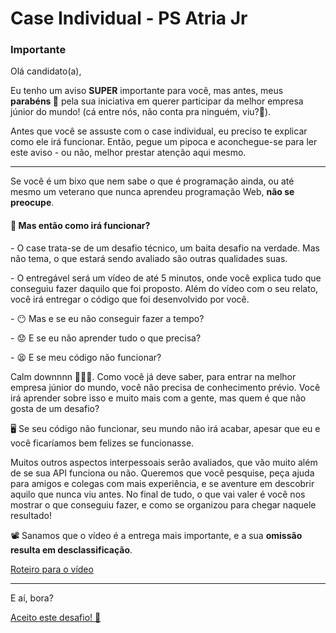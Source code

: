 # Case Individual - PS Atria Jr

### Importante
<p>Olá candidato(a),</p>
<p>Eu tenho um aviso <strong>SUPER</strong> importante para você, mas antes, meus <strong>parabéns 🎉</strong> pela sua iniciativa em querer participar da melhor empresa júnior do mundo! (cá entre nós, não conta pra ninguém, viu?🤫).</p>
<p>Antes que você se assuste com o case individual, eu preciso te explicar como ele irá funcionar. Então, pegue um pipoca e aconchegue-se para ler este aviso - ou não, melhor prestar atenção aqui mesmo.</p>

---

<p>Se você é um bixo que nem sabe o que é programação ainda, ou até mesmo um veterano que nunca aprendeu programação Web, <strong>não se preocupe</strong>.</p>
<h4> 🤔 Mas então como irá funcionar?</h4>
<p>- O case trata-se de um desafio técnico, um baita desafio na verdade. Mas não tema, o que estará sendo avaliado são outras qualidades suas.</p>
<p>- O entregável será um vídeo de até 5 minutos, onde você explica tudo que conseguiu fazer daquilo que foi proposto. Além do vídeo com o seu relato, você irá entregar o código que foi desenvolvido por você. </p>
<p>- 😶 Mas e se eu não conseguir fazer a tempo?</p>
<p>- 😟 E se eu não aprender tudo o que precisa?</p>
<p>- 😫 E se meu código não funcionar? </p>
<p>Calm downnnn 💆🏻‍♀️. Como você já deve saber, para entrar na melhor empresa júnior do mundo, você não precisa de conhecimento prévio. Você irá aprender sobre isso e muito mais com a gente, mas quem é que não gosta de um desafio?</p>
<p>🖥️ Se seu código não funcionar, seu mundo não irá acabar, apesar que eu e você ficaríamos bem felizes se funcionasse.</p>
<p>Muitos outros aspectos interpessoais serão avaliados, que vão muito além de se sua API funciona ou não. Queremos que você pesquise, peça ajuda para amigos e colegas com mais experiência, e se aventure em descobrir aquilo que nunca viu antes. No final de tudo, o que vai valer é você nos mostrar o que conseguiu fazer, e como se organizou para chegar naquele resultado!</p>
<p>📽️ Sanamos que o vídeo é a entrega mais importante, e a sua <strong>omissão resulta em desclassificação</strong>.</p>
<a href="./instructions/roteiro.md">Roteiro para o vídeo</a>

---

<p>E aí, bora?</p>
<p><a href="./instructions/desafio.md">Aceito este desafio! 🚀</a></p>
